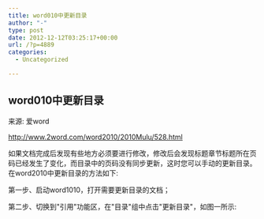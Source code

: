 ```yaml
---
title: word010中更新目录
author: "-"
type: post
date: 2012-12-12T03:25:17+00:00
url: /?p=4889
categories:
  - Uncategorized

---
```

## word010中更新目录
来源: 爱word

http://www.2word.com/word2010/2010Mulu/528.html

如果文档完成后发现有些地方必须要进行修改，修改后会发现标题章节标题所在页码已经发生了变化，而目录中的页码没有同步更新，这时您可以手动的更新目录。在word2010中更新目录的方法如下: 

第一步、启动word1010，打开需要更新目录的文档；

第二步、切换到"引用"功能区，在"目录"组中点击"更新目录"，如图一所示: 